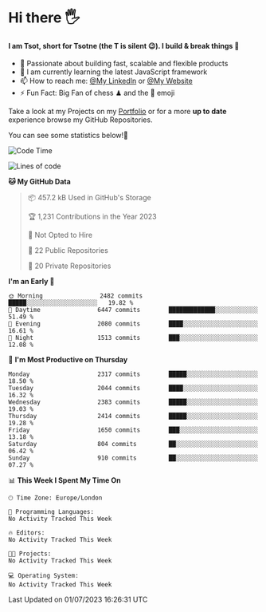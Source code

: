 # Hi there :raised_hand_with_fingers_splayed:
#### I am Tsot, short for Tsotne (the T is silent :wink:). I build & break things :space_invader:
- :telescope: Passionate about building fast, scalable and flexible products
- :seedling: I am currently learning the latest JavaScript framework 
- :mailbox: How to reach me: [@My LinkedIn](https://www.linkedin.com/in/tsotne-gvadzabia/) or [@My Website](https://tsotne.co.uk/contact)
- :zap: Fun Fact: Big Fan of chess ♟ and the 👾 emoji

Take a look at my Projects on my [Portfolio](https://tsotne.co.uk/) or for a more **up to date** experience browse my GitHub Repositories.

You can see some statistics below!:space_invader:
<!--START_SECTION:waka-->
![Code Time](http://img.shields.io/badge/Code%20Time-761%20hrs%202%20mins-blue)

![Lines of code](https://img.shields.io/badge/From%20Hello%20World%20I%27ve%20Written-6.4%20million%20lines%20of%20code-blue)

**🐱 My GitHub Data** 

> 📦 457.2 kB Used in GitHub's Storage 
 > 
> 🏆 1,231 Contributions in the Year 2023
 > 
> 🚫 Not Opted to Hire
 > 
> 📜 22 Public Repositories 
 > 
> 🔑 20 Private Repositories 
 > 
**I'm an Early 🐤** 

```text
🌞 Morning                2482 commits        █████░░░░░░░░░░░░░░░░░░░░   19.82 % 
🌆 Daytime                6447 commits        █████████████░░░░░░░░░░░░   51.49 % 
🌃 Evening                2080 commits        ████░░░░░░░░░░░░░░░░░░░░░   16.61 % 
🌙 Night                  1513 commits        ███░░░░░░░░░░░░░░░░░░░░░░   12.08 % 
```
📅 **I'm Most Productive on Thursday** 

```text
Monday                   2317 commits        █████░░░░░░░░░░░░░░░░░░░░   18.50 % 
Tuesday                  2044 commits        ████░░░░░░░░░░░░░░░░░░░░░   16.32 % 
Wednesday                2383 commits        █████░░░░░░░░░░░░░░░░░░░░   19.03 % 
Thursday                 2414 commits        █████░░░░░░░░░░░░░░░░░░░░   19.28 % 
Friday                   1650 commits        ███░░░░░░░░░░░░░░░░░░░░░░   13.18 % 
Saturday                 804 commits         ██░░░░░░░░░░░░░░░░░░░░░░░   06.42 % 
Sunday                   910 commits         ██░░░░░░░░░░░░░░░░░░░░░░░   07.27 % 
```


📊 **This Week I Spent My Time On** 

```text
🕑︎ Time Zone: Europe/London

💬 Programming Languages: 
No Activity Tracked This Week

🔥 Editors: 
No Activity Tracked This Week

🐱‍💻 Projects: 
No Activity Tracked This Week

💻 Operating System: 
No Activity Tracked This Week
```


 Last Updated on 01/07/2023 16:26:31 UTC
<!--END_SECTION:waka-->
